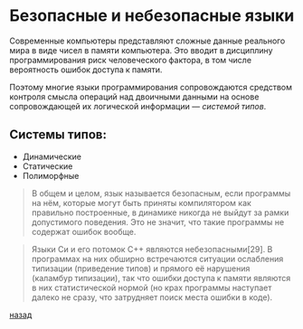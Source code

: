 # Безопасные и небезопасные языки
Современные компьютеры представляют сложные данные реального мира в виде чисел в памяти компьютера. Это вводит в дисциплину программирования риск человеческого фактора, в том числе вероятность ошибок доступа к памяти.

Поэтому многие языки программирования сопровождаются средством контроля смысла операций над двоичными данными на основе сопровождающей их логической информации — *системой типов*.

## Системы типов:
- Динамические
- Статические
- Полиморфные


> В общем и целом, язык называется безопасным, если программы на нём, которые могут быть приняты компилятором как правильно построенные, в динамике никогда не выйдут за рамки допустимого поведения. Это не значит, что такие программы не содержат ошибок вообще.

> Языки Си и его потомок C++ являются небезопасными[29]. В программах на них обширно встречаются ситуации ослабления типизации (приведение типов) и прямого её нарушения (каламбур типизации), так что ошибки доступа к памяти являются в них статистической нормой (но крах программы наступает далеко не сразу, что затрудняет поиск места ошибки в коде).

[назад](Readme.md)